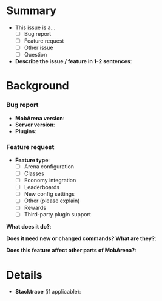<!--
    Thanks for filing a new issue on MobArena! To help us help you, please use
    this template for filing your bug, feature request, or other topic.

    If you use this template, it helps the developers review your ticket and
    figure out the problem. If you don't use this template, we may close your
    issue as not enough information.
 -->

# Summary

<!--
    Choose the type of issue you are filing. You can choose one by typing [X] in
    one of the fields. For example, if a bug report, change the line below to…

    [X] Bug report
 -->

* This issue is a…
    * [ ] Bug report
    * [ ] Feature request
    * [ ] Other issue
    * [ ] Question <!-- Please read the wiki first! -->
* **Describe the issue / feature in 1-2 sentences**: 


# Background

<!--
    This section is very important! First, if you are filing a bug report,
    DELETE the "Feature request" section. If it's a feature request, DELETE the
    "Bug report".

    If a bug report, make sure to include all info. This helps us see what
    you're running and makes it easier to duplicate your problem.

    If a feature request, help us understand your idea. Be descriptive, but also
    consider any other issues that could happen if it is added. Would it affect
    other features of MobArena?

    You can get some of this info by typing these commands in-game:
        /version MobArena: Get your MobArena plugin version
        /version: Get your Bukkit/Spigot server version
        /plugins: Get the plugins running on your server
 -->

### Bug report

* **MobArena version**: 
* **Server version**: 
* **Plugins**:

### Feature request 

* **Feature type**:
    * [ ] Arena configuration
    * [ ] Classes
    * [ ] Economy integration
    * [ ] Leaderboards
    * [ ] New config settings
    * [ ] Other (please explain)
    * [ ] Rewards
    * [ ] Third-party plugin support

**What does it do?**:

**Does it need new or changed commands? What are they?**:

**Does this feature affect other parts of MobArena?**:


# Details

<!--
    If you have any other details to include, like screenshots, stacktraces¹, or
    something more detailed, please include it here!

    ¹ Stacktraces are the error messages you see in the console of your server.
    If you have a long stacktrace, DO NOT PASTE IT HERE! Please use Pastebin and
    add a link here.
 -->

* **Stacktrace** (if applicable): 

<!--
    Phew, all done! Thank you so much for filing a new issue! We'll try to get
    back to you soon.
 -->

